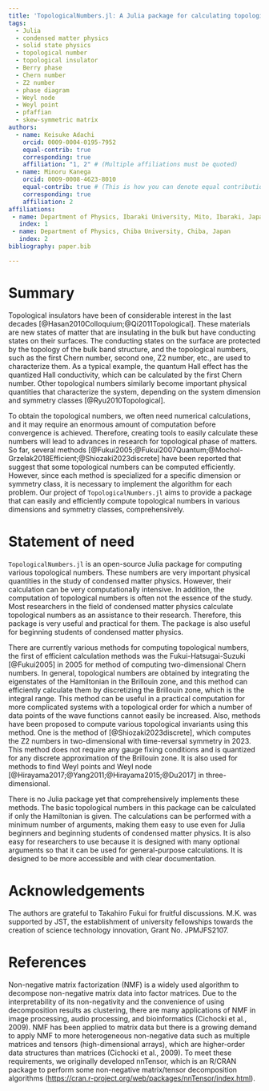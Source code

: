 ```yaml
---
title: 'TopologicalNumbers.jl: A Julia package for calculating topological numbers'
tags:
  - Julia
  - condensed matter physics
  - solid state physics
  - topological number
  - topological insulator
  - Berry phase
  - Chern number
  - Z2 number
  - phase diagram
  - Weyl node
  - Weyl point
  - pfaffian
  - skew-symmetric matrix
authors:
  - name: Keisuke Adachi
    orcid: 0009-0004-0195-7952
    equal-contrib: true
    corresponding: true
    affiliation: "1, 2" # (Multiple affiliations must be quoted)
  - name: Minoru Kanega
    orcid: 0009-0008-4623-8010
    equal-contrib: true # (This is how you can denote equal contributions between multiple authors)
    corresponding: true
    affiliation: 2
affiliations:
 - name: Department of Physics, Ibaraki University, Mito, Ibaraki, Japan
   index: 1
 - name: Department of Physics, Chiba University, Chiba, Japan
   index: 2
bibliography: paper.bib

---
```


# Summary
Topological insulators have been of considerable interest in the last decades [@Hasan2010Colloquium;@Qi2011Topological]. 
These materials are new states of matter that are insulating in the bulk but have conducting states on their surfaces.
The conducting states on the surface are protected by the topology of the bulk band structure, 
and the topological numbers, such as the first Chern number, second one, Z2 number, etc., 
are used to characterize them.
As a typical example, 
the quantum Hall effect has the quantized Hall conductivity, 
which can be calculated by the first Chern number. 
Other topological numbers similarly become important physical quantities that characterize the system, 
depending on the system dimension and symmetry classes [@Ryu2010Topological].

To obtain the topological numbers,
we often need numerical calculations,
and it may require an enormous amount of computation before convergence is achieved. 
Therefore, creating tools to easily calculate these numbers will lead to advances in research for topological phase of matters. 
So far, several methods [@Fukui2005;@Fukui2007Quantum;@Mochol-Grzelak2018Efficient;@Shiozaki2023discrete] have been reported that suggest that some topological numbers can be computed efficiently. 
However, since each method is specialized for a specific dimension or symmetry class,
it is necessary to implement the algorithm for each problem.
Our project of `TopologicalNumbers.jl` aims to provide a package that can easily and efficiently compute topological numbers in various dimensions and symmetry classes, comprehensively.



# Statement of need
`TopologicalNumbers.jl` is an open-source Julia package for computing various topological numbers. 
These numbers are very important physical quantities in the study of condensed matter physics. 
However, their calculation can be very computationally intensive. 
In addition, the computation of topological numbers is often not the essence of the study. 
Most researchers in the field of condensed matter physics calculate topological numbers as an assistance to their research. 
Therefore, this package is very useful and practical for them. 
The package is also useful for beginning students of condensed matter physics.

There are currently various methods for computing topological numbers, 
the first of efficient calculation methods was the Fukui-Hatsugai-Suzuki [@Fukui2005] in 2005 for method of computing two-dimensional Chern numbers. 
In general, topological numbers are obtained by integrating the eigenstates of the Hamiltonian in the Brillouin zone, 
and this method can efficiently calculate them by discretizing the Brillouin zone, 
which is the integral range. 
This method can be useful in a practical computation for more complicated systems with a topological order for which a number of data points of the wave functions cannot easily be increased. 
Also, methods have been proposed to compute various topological invariants using this method. 
One is the method of [@Shiozaki2023discrete], which computes the Z2 numbers in two-dimensional with time-reversal symmetry in 2023. 
This method does not require any gauge fixing conditions and is quantized for any discrete approximation of the Brillouin zone. 
It is also used for methods to find Weyl points and Weyl node [@Hirayama2017;@Yang2011;@Hirayama2015;@Du2017] in three-dimensional.

There is no Julia package yet that comprehensively implements these methods. 
The basic topological numbers in this package can be calculated if only the Hamiltonian is given. 
The calculations can be performed with a minimum number of arguments, 
making them easy to use even for Julia beginners and beginning students of condensed matter physics. 
It is also easy for researchers to use because it is designed with many optional arguments so that it can be used for general-purpose calculations. 
It is designed to be more accessible and with clear documentation.


# Acknowledgements
The authors are grateful to Takahiro Fukui for fruitful discussions.
M.K. was supported by JST, the establishment of university fellowships towards the creation of science technology innovation, Grant No. JPMJFS2107.


# References




Non-negative matrix factorization (NMF) is a widely used algorithm to decompose non-negative matrix data into factor matrices. Due to the interpretability of its non-negativity and the convenience of using decomposition results as clustering, there are many applications of NMF in image processing, audio processing, and bioinformatics (Cichocki et al., 2009).
NMF has been applied to matrix data but there is a growing demand to apply NMF to more heterogeneous non-negative data such as multiple matrices and tensors (high-dimensional arrays), which are higher-order data structures than matrices (Cichocki et al., 2009). To meet these requirements, we originally developed nnTensor, which is an R/CRAN package to perform some non-negative matrix/tensor decomposition algorithms (https://cran.r-project.org/web/packages/nnTensor/index.html).